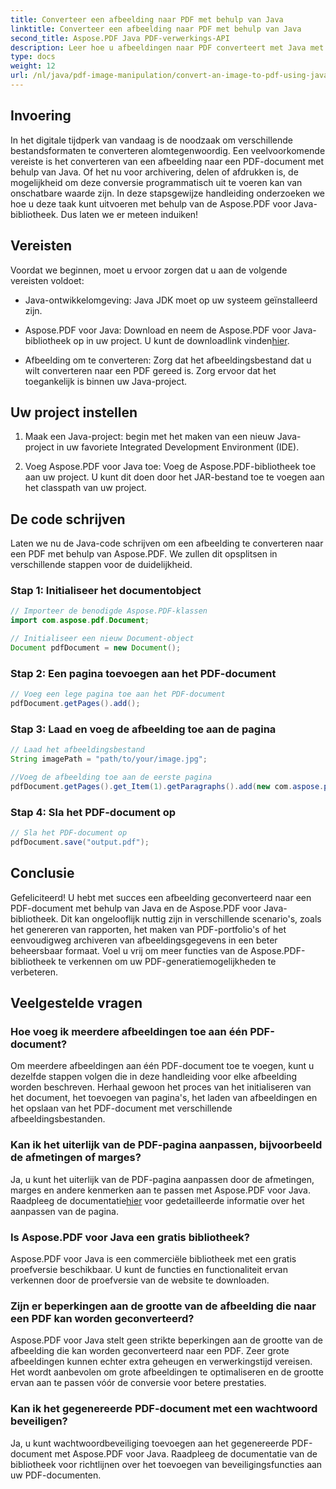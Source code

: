 ```yaml
---
title: Converteer een afbeelding naar PDF met behulp van Java
linktitle: Converteer een afbeelding naar PDF met behulp van Java
second_title: Aspose.PDF Java PDF-verwerkings-API
description: Leer hoe u afbeeldingen naar PDF converteert met Java met deze uitgebreide gids. Inclusief stapsgewijze instructies en codevoorbeelden.
type: docs
weight: 12
url: /nl/java/pdf-image-manipulation/convert-an-image-to-pdf-using-java/
---
```


## Invoering

In het digitale tijdperk van vandaag is de noodzaak om verschillende bestandsformaten te converteren alomtegenwoordig. Een veelvoorkomende vereiste is het converteren van een afbeelding naar een PDF-document met behulp van Java. Of het nu voor archivering, delen of afdrukken is, de mogelijkheid om deze conversie programmatisch uit te voeren kan van onschatbare waarde zijn. In deze stapsgewijze handleiding onderzoeken we hoe u deze taak kunt uitvoeren met behulp van de Aspose.PDF voor Java-bibliotheek. Dus laten we er meteen induiken!

## Vereisten

Voordat we beginnen, moet u ervoor zorgen dat u aan de volgende vereisten voldoet:

- Java-ontwikkelomgeving: Java JDK moet op uw systeem geïnstalleerd zijn.

-  Aspose.PDF voor Java: Download en neem de Aspose.PDF voor Java-bibliotheek op in uw project. U kunt de downloadlink vinden[hier](https://releases.aspose.com/pdf/java/).

- Afbeelding om te converteren: Zorg dat het afbeeldingsbestand dat u wilt converteren naar een PDF gereed is. Zorg ervoor dat het toegankelijk is binnen uw Java-project.

## Uw project instellen

1. Maak een Java-project: begin met het maken van een nieuw Java-project in uw favoriete Integrated Development Environment (IDE).

2. Voeg Aspose.PDF voor Java toe: Voeg de Aspose.PDF-bibliotheek toe aan uw project. U kunt dit doen door het JAR-bestand toe te voegen aan het classpath van uw project.

## De code schrijven

Laten we nu de Java-code schrijven om een afbeelding te converteren naar een PDF met behulp van Aspose.PDF. We zullen dit opsplitsen in verschillende stappen voor de duidelijkheid.

### Stap 1: Initialiseer het documentobject

```java
// Importeer de benodigde Aspose.PDF-klassen
import com.aspose.pdf.Document;

// Initialiseer een nieuw Document-object
Document pdfDocument = new Document();
```

### Stap 2: Een pagina toevoegen aan het PDF-document

```java
// Voeg een lege pagina toe aan het PDF-document
pdfDocument.getPages().add();
```

### Stap 3: Laad en voeg de afbeelding toe aan de pagina

```java
// Laad het afbeeldingsbestand
String imagePath = "path/to/your/image.jpg";

//Voeg de afbeelding toe aan de eerste pagina
pdfDocument.getPages().get_Item(1).getParagraphs().add(new com.aspose.pdf.Image(imagePath));
```

### Stap 4: Sla het PDF-document op

```java
// Sla het PDF-document op
pdfDocument.save("output.pdf");
```

## Conclusie

Gefeliciteerd! U hebt met succes een afbeelding geconverteerd naar een PDF-document met behulp van Java en de Aspose.PDF voor Java-bibliotheek. Dit kan ongelooflijk nuttig zijn in verschillende scenario's, zoals het genereren van rapporten, het maken van PDF-portfolio's of het eenvoudigweg archiveren van afbeeldingsgegevens in een beter beheersbaar formaat. Voel u vrij om meer functies van de Aspose.PDF-bibliotheek te verkennen om uw PDF-generatiemogelijkheden te verbeteren.

## Veelgestelde vragen

### Hoe voeg ik meerdere afbeeldingen toe aan één PDF-document?

Om meerdere afbeeldingen aan één PDF-document toe te voegen, kunt u dezelfde stappen volgen die in deze handleiding voor elke afbeelding worden beschreven. Herhaal gewoon het proces van het initialiseren van het document, het toevoegen van pagina's, het laden van afbeeldingen en het opslaan van het PDF-document met verschillende afbeeldingsbestanden.

### Kan ik het uiterlijk van de PDF-pagina aanpassen, bijvoorbeeld de afmetingen of marges?

Ja, u kunt het uiterlijk van de PDF-pagina aanpassen door de afmetingen, marges en andere kenmerken aan te passen met Aspose.PDF voor Java. Raadpleeg de documentatie[hier](https://reference.aspose.com/pdf/java/) voor gedetailleerde informatie over het aanpassen van de pagina.

### Is Aspose.PDF voor Java een gratis bibliotheek?

Aspose.PDF voor Java is een commerciële bibliotheek met een gratis proefversie beschikbaar. U kunt de functies en functionaliteit ervan verkennen door de proefversie van de website te downloaden.

### Zijn er beperkingen aan de grootte van de afbeelding die naar een PDF kan worden geconverteerd?

Aspose.PDF voor Java stelt geen strikte beperkingen aan de grootte van de afbeelding die kan worden geconverteerd naar een PDF. Zeer grote afbeeldingen kunnen echter extra geheugen en verwerkingstijd vereisen. Het wordt aanbevolen om grote afbeeldingen te optimaliseren en de grootte ervan aan te passen vóór de conversie voor betere prestaties.

### Kan ik het gegenereerde PDF-document met een wachtwoord beveiligen?

Ja, u kunt wachtwoordbeveiliging toevoegen aan het gegenereerde PDF-document met Aspose.PDF voor Java. Raadpleeg de documentatie van de bibliotheek voor richtlijnen over het toevoegen van beveiligingsfuncties aan uw PDF-documenten.